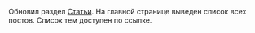 Обновил раздел [Статьи](/index.html). На главной странице выведен список всех постов. Список тем доступен по ссылке.